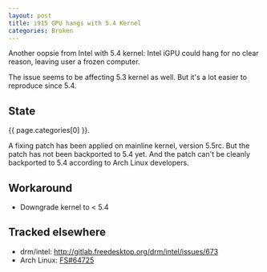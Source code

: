 ```yaml
---
layout: post
title: i915 GPU hangs with 5.4 Kernel
categories: Broken
---
```


Another oopsie from Intel with 5.4 kernel: Intel iGPU could hang for no clear reason, leaving user a frozen computer.

The issue seems to be affecting 5.3 kernel as well. But it's a lot easier to reproduce since 5.4.

## State

{{ page.categories[0] }}.

A fixing patch has been applied on mainline kernel, version 5.5rc. But the patch has not been backported to 5.4 yet. And the patch can't be cleanly backported to 5.4 according to Arch Linux developers.

## Workaround

- Downgrade kernel to < 5.4

## Tracked elsewhere

- drm/intel: <http://gitlab.freedesktop.org/drm/intel/issues/673>
- Arch Linux: [FS#64725]

[FS#64725]: https://bugs.archlinux.org/task/64725
